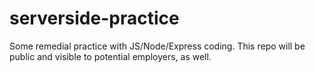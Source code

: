 # serverside-practice
Some remedial practice with JS/Node/Express coding. This repo will be public and visible to potential employers, as well.
